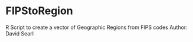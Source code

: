# FIPStoRegion
R Script to create a vector of Geographic Regions from FIPS codes
Author: David Searl
